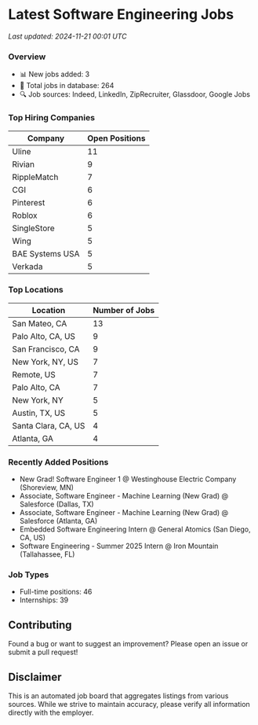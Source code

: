 # Latest Software Engineering Jobs
*Last updated: 2024-11-21 00:01 UTC*

### Overview
- 📊 New jobs added: 3
- 💼 Total jobs in database: 264
- 🔍 Job sources: Indeed, LinkedIn, ZipRecruiter, Glassdoor, Google Jobs

### Top Hiring Companies
| Company | Open Positions |
|---------|---------------|
| Uline | 11 |
| Rivian | 9 |
| RippleMatch | 7 |
| CGI | 6 |
| Pinterest | 6 |
| Roblox | 6 |
| SingleStore | 5 |
| Wing | 5 |
| BAE Systems USA | 5 |
| Verkada | 5 |

### Top Locations
| Location | Number of Jobs |
|----------|---------------|
| San Mateo, CA | 13 |
| Palo Alto, CA, US | 9 |
| San Francisco, CA | 9 |
| New York, NY, US | 7 |
| Remote, US | 7 |
| Palo Alto, CA | 7 |
| New York, NY | 5 |
| Austin, TX, US | 5 |
| Santa Clara, CA, US | 4 |
| Atlanta, GA | 4 |

### Recently Added Positions
- New Grad! Software Engineer 1 @ Westinghouse Electric Company (Shoreview, MN)
- Associate, Software Engineer - Machine Learning (New Grad) @ Salesforce (Dallas, TX)
- Associate, Software Engineer - Machine Learning (New Grad) @ Salesforce (Atlanta, GA)
- Embedded Software Engineering Intern @ General Atomics (San Diego, CA, US)
- Software Engineering - Summer 2025 Intern @ Iron Mountain (Tallahassee, FL)

### Job Types
- Full-time positions: 46
- Internships: 39

## Contributing
Found a bug or want to suggest an improvement? Please open an issue or submit a pull request!

## Disclaimer
This is an automated job board that aggregates listings from various sources. While we strive to maintain accuracy, 
please verify all information directly with the employer.
